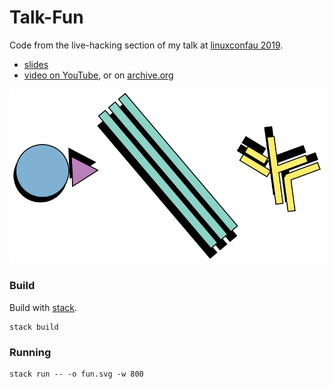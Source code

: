 # Talk-Fun

Code from the live-hacking section of my talk at [linuxconfau 2019](https://linux.conf.au/).

- [slides](https://docs.google.com/presentation/d/18olpV_GvpLbUR6z043cYIZ0yDVInJDuKN1xWnGQv-5k/edit?usp=sharing)
- [video on YouTube](https://www.youtube.com/watch?v=UvkKf8ME564), or on [archive.org](https://archive.org/details/lca2019-Designing_functional_clothes_with_Haskell)


![](./fun.svg)

### Build

Build with [stack](https://github.com/commercialhaskell/stack).

```
stack build
```


### Running

```
stack run -- -o fun.svg -w 800
```

